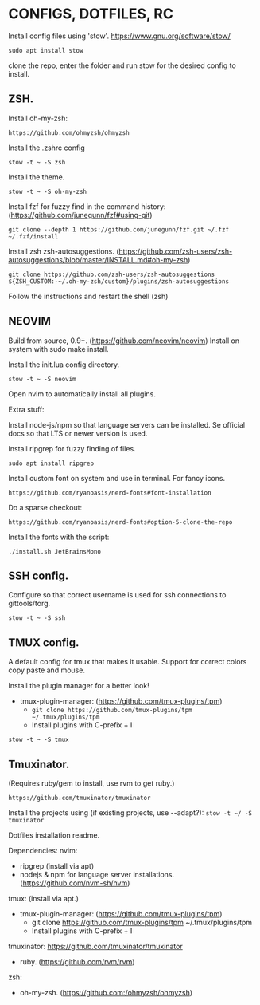 # CONFIGS, DOTFILES, RC

Install config files using 'stow'. https://www.gnu.org/software/stow/

`sudo apt install stow`

clone the repo, enter the folder and run stow for the desired config to install.

## ZSH.

Install oh-my-zsh:

`https://github.com/ohmyzsh/ohmyzsh`

Install the .zshrc config

`stow -t ~ -S zsh`

Install the theme.

`stow -t ~ -S oh-my-zsh`

Install fzf for fuzzy find in the command history: (https://github.com/junegunn/fzf#using-git)

```
git clone --depth 1 https://github.com/junegunn/fzf.git ~/.fzf
~/.fzf/install
```

Install zsh zsh-autosuggestions. (https://github.com/zsh-users/zsh-autosuggestions/blob/master/INSTALL.md#oh-my-zsh)
```
git clone https://github.com/zsh-users/zsh-autosuggestions ${ZSH_CUSTOM:-~/.oh-my-zsh/custom}/plugins/zsh-autosuggestions
```
Follow the instructions and restart the shell (zsh)

## NEOVIM

Build from source, 0.9+. (https://github.com/neovim/neovim)
Install on system with sudo make install.

Install the init.lua config directory.

`stow -t ~ -S neovim`

Open nvim to automatically install all plugins.


Extra stuff:

Install node-js/npm so that language servers can be installed.
Se official docs so that LTS or newer version is used.

Install ripgrep for fuzzy finding of files.

`sudo apt install ripgrep`

Install custom font on system and use in terminal. For fancy icons.

`https://github.com/ryanoasis/nerd-fonts#font-installation`

Do a sparse checkout:

`https://github.com/ryanoasis/nerd-fonts#option-5-clone-the-repo`

Install the fonts with the script:

`./install.sh JetBrainsMono`


## SSH config.

Configure so that correct username is used for ssh connections to gittools/torg.

`stow -t ~ -S ssh`

## TMUX config.
A default config for tmux that makes it usable. Support for correct colors copy paste and mouse.

Install the plugin manager for a better look!
* tmux-plugin-manager: (https://github.com/tmux-plugins/tpm)
    * `git clone https://github.com/tmux-plugins/tpm ~/.tmux/plugins/tpm`
    * Install plugins with C-prefix + I

`stow -t ~ -S tmux`

## Tmuxinator.
(Requires ruby/gem to install, use rvm to get ruby.)

`https://github.com/tmuxinator/tmuxinator`

Install the projects using (if existing projects, use --adapt?):
`stow -t ~/ -S tmuxinator`



Dotfiles installation readme.

Dependencies:
nvim:
* ripgrep (install via apt)
* nodejs & npm for language server installations. (https://github.com/nvm-sh/nvm)


tmux: (install via apt.)
* tmux-plugin-manager: (https://github.com/tmux-plugins/tpm)
    - git clone https://github.com/tmux-plugins/tpm ~/.tmux/plugins/tpm
    - Install plugins with C-prefix + I

tmuxinator: https://github.com/tmuxinator/tmuxinator
* ruby. (https://github.com/rvm/rvm)

zsh:
* oh-my-zsh. (https://github.com:/ohmyzsh/ohmyzsh)
